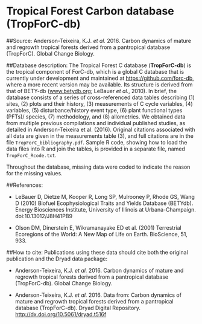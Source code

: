 # Tropical Forest Carbon database (TropForC-db)
##Source: 
Anderson-Teixeira, K.J. *et al.* 2016. Carbon dynamics of mature and regrowth tropical forests derived from a pantropical database (TropForC). Global Change Biology.

##Database description:
The Tropical Forest C database (**TropForC-db**) is the tropical component of ForC-db, which is a global C database that is currently under development and maintained at https://github.com/forc-db, where a more
recent version may be available. Its structure is derived from that of BETY-db (www.betydb.org; LeBauer *et al.*, 2010). In brief, the database consists of a series of cross-referenced data tables describing
(1) sites, (2) plots and their history, (3) measurements of C cycle variables, (4) variables, (5) disturbance/history event type, (6) plant functional types (PFTs)/ species, (7) methodology, and (8)
allometries. We obtained data from multiple previous compilations and individual published studies, as detailed in Anderson-Teixeira et al. (2016). Original citations associated with all data are given in the
measurements table (3), and full citations are in the file `TropForC_bibliography.pdf`. Sample R code, showing how to load the data files into R and join the tables, is provided in a separate file, named
`TropForC_Rcode.txt`. 

Throughout the database, missing data were coded to indicate the reason for the missing values.

##References:
* LeBauer D, Dietze M, Kooper R, Long SP, Mulrooney P, Rhode GS, Wang D (2010) Biofuel Ecophysiological Traits and Yields Database (BETYdb). Energy Biosciences Institute, University
of Illinois at Urbana-Champaign. doi:10.13012/J8H41PB9  

* Olson DM, Dinerstein E, Wikramanayake ED et al. (2001) Terrestrial Ecoregions of the World: A New
Map of Life on Earth. BioScience, 51, 933.

##How to cite:
Publications using these data should cite both the original publication and the Dryad data package:  
* Anderson-Teixeira, K.J. *et al.* 2016. Carbon dynamics of mature and regrowth tropical forests derived from a pantropical database (TropForC-db). Global Change Biology.  

* Anderson-Teixeira, K.J. *et al.* 2016. Data from: Carbon dynamics of mature and regrowth tropical forests derived from a pantropical database (TropForC-db). Dryad Digital Repository.
http://dx.doi.org/10.5061/dryad.t516f
